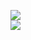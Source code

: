 [![](https://img.shields.io/badge/Made%20With-Github%20Spray-lightgrey.svg?style=for-the-badge&logo=github)](https://github.com/Annihil/github-spray#22689)  
[![](https://i.imgur.com/2DrTn0Z.gif)](https://github.com/Annihil/github-spray)